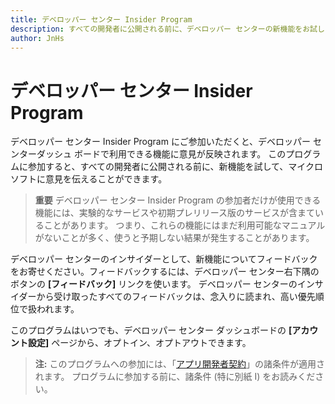 ```yaml
---
title: デベロッパー センター Insider Program
description: すべての開発者に公開される前に、デベロッパー センターの新機能をお試しになり、ご意見をお聞かせください。
author: JnHs
---
```


# デベロッパー センター Insider Program

デベロッパー センター Insider Program にご参加いただくと、デベロッパー センターダッシュ ボードで利用できる機能に意見が反映されます。 このプログラムに参加すると、すべての開発者に公開される前に、新機能を試して、マイクロソフトに意見を伝えることができます。

> **重要** デベロッパー センター Insider Program の参加者だけが使用できる機能には、実験的なサービスや初期プレリリース版のサービスが含まていることがあります。 つまり、これらの機能にはまだ利用可能なマニュアルがないことが多く、使うと予期しない結果が発生することがあります。 

デベロッパー センターのインサイダーとして、新機能についてフィードバックをお寄せください。フィードバックするには、デベロッパー センター右下隅のボタンの **[フィードバック]** リンクを使います。 デベロッパー センターのインサイダーから受け取ったすべてのフィードバックは、念入りに読まれ、高い優先順位で扱われます。

このプログラムはいつでも、デベロッパー センター ダッシュボードの **[アカウント設定]** ページから、オプトイン、オプトアウトできます。 

> **注:** このプログラムへの参加には、「[アプリ開発者契約](https://msdn.microsoft.com/windows/apps/hh694058.aspx)」の諸条件が適用されます。 プログラムに参加する前に、諸条件 (特に別紙 I) をお読みください。


<!--HONumber=May16_HO2-->


